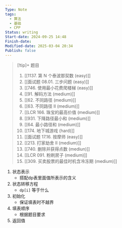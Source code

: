 ```yaml
---
Type: Note
tags: 
  - 算法
  - 基础
  - CPP
Status: writing
Start-date: 2024-09-25 14:48
Finish-date: 
Modified-date: 2025-03-04 20:34
Publish: false
---
```

> [!tip]+ 题目
> 1. [[1137. 第 N 个泰波那契数 (easy)]]
> 2. [[面试题 08.01. 三步问题 (easy)]]
> 3. [[746. 使用最小花费爬楼梯 (easy)]]
> 4. [[91. 解码方法 (medium)]]
> 5. [[62. 不同路径 (medium)]]
> 6. [[63. 不同路径 II (medium)]]
> 7. [[LCR 166. 珠宝的最高价值 (medium)]]
> 8. [[931. 下降路径最小和 (medium)]]
> 9. [[64. 最小路径和 (medium)]]
> 10. [[174. 地下城游戏 (hard)]]
> 11. [[面试题 17.16. 按摩师 (easy)]]
> 12. [[213. 打家劫舍 II (medium)]]
> 13. [[740. 删除并获得点数 (mediun)]]
> 14. [[LCR 091. 粉刷房子 (medium)]]
> 15. [[309. 买卖股票的最佳时机含冷冻期 (medium)]]



1. 状态表示
	- 搭配dp表里面值所表示的含义
1. 状态转移方程
	- `dp[i]` 等于什么
2. 初始化
	- 保证填表时不越界
3. 填表顺序
	- 根据题目要求
4. 返回值

